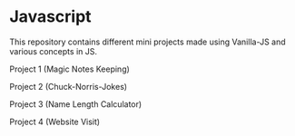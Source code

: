 # Javascript
This repository contains different mini projects made using Vanilla-JS and various concepts in JS.

Project 1 (Magic Notes Keeping)

Project 2 (Chuck-Norris-Jokes)

Project 3 (Name Length Calculator)

Project 4 (Website Visit)
